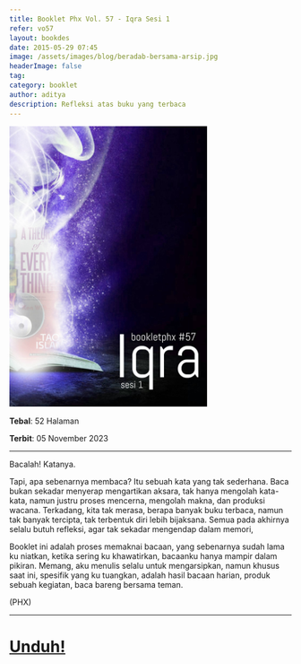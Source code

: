 ```yaml
---
title: Booklet Phx Vol. 57 - Iqra Sesi 1
refer: vo57
layout: bookdes
date: 2015-05-29 07:45
image: /assets/images/blog/beradab-bersama-arsip.jpg
headerImage: false
tag:
category: booklet
author: aditya
description: Refleksi atas buku yang terbaca
---
```


<img class="image" src="/assets/images/cover/booklet57.jpg" alt="__" height="500px">

__Tebal__: 52 Halaman

__Terbit__: 05 November 2023

***

Bacalah! Katanya. 

Tapi, apa sebenarnya membaca? Itu sebuah kata yang tak sederhana. Baca bukan sekadar menyerap mengartikan aksara, tak hanya mengolah kata-kata, namun justru proses mencerna, mengolah makna, dan produksi wacana. Terkadang, kita tak merasa, berapa banyak buku terbaca, namun tak banyak tercipta, tak terbentuk diri lebih bijaksana. Semua pada akhirnya selalu butuh refleksi, agar tak sekadar mengendap dalam memori, 

Booklet ini adalah proses memaknai bacaan, yang sebenarnya sudah lama ku niatkan, ketika sering ku khawatirkan, bacaanku hanya mampir dalam pikiran. Memang, aku menulis selalu untuk mengarsipkan, namun khusus saat ini, spesifik yang ku tuangkan, adalah hasil bacaan harian, produk sebuah kegiatan, baca bareng bersama teman.

(PHX)

***

# [Unduh!][akses]

[akses]: http://phoenixfin.github.io/assets/pdf/bookletphx/booklet57.pdf